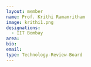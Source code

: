 ```yaml
---
layout: member
name: Prof. Krithi Ramamritham
image: krithi1.png
designations: 
  - IIT Bombay
area:
bio:
email:
type: Technology-Review-Board
---
```


